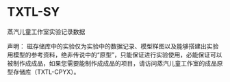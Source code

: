 # TXTL-SY
蒸汽儿童工作室实验记录数据

声明：
磁存储库中的实验仅为实验中的数据记录、模型样图以及能够搭建出实验用模型的参考资料，绝非传说中的“原型”，只能保证进行实验使用，必能保证可以被制作成成品，如果您需要能制作成成品的项目，请访问蒸汽儿童工作室的成品原型存储库（TXTL-CPYX）。
